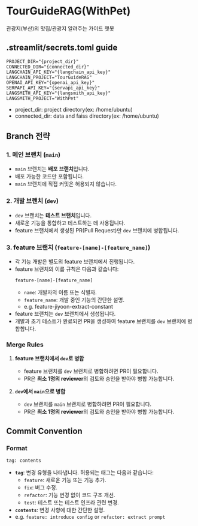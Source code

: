 # TourGuideRAG(WithPet)
관광지(부산)의 맛집/관광지 알려주는 가이드 챗봇

## .streamlit/secrets.toml guide
```shell
PROJECT_DIR="{project_dir}"
CONNECTED_DIR="{connected_dir}"
LANGCHAIN_API_KEY="{langchain_api_key}"
LANGCHAIN_PROJECT="TourGuideRAG"
OPENAI_API_KEY="{openai_api_key}"
SERPAPI_API_KEY="{servapi_api_key}"
LANGSMITH_API_KEY="{langsmith_api_key}"
LANGSMITH_PROJECT="WithPet"
```
- project_dir: project directory(ex: /home/ubuntu)
- connected_dir: data and faiss directory(ex: /home/ubuntu)

## Branch 전략

### 1. **메인 브랜치 (`main`)**
- `main` 브랜치는 **배포 브랜치**입니다.
- 배포 가능한 코드만 포함됩니다.
- `main` 브랜치에 직접 커밋은 허용되지 않습니다.

### 2. **개발 브랜치 (`dev`)**
- `dev` 브랜치는 **테스트 브랜치**입니다.
- 새로운 기능을 통합하고 테스트하는 데 사용됩니다.
- feature 브랜치에서 생성된 PR(Pull Request)만 `dev` 브랜치에 병합됩니다.

### 3. **feature 브랜치 (`feature-[name]-[feature_name]`)**
- 각 기능 개발은 별도의 feature 브랜치에서 진행됩니다.
- feature 브랜치의 이름 규칙은 다음과 같습니다:
  ```
  feature-[name]-[feature_name]
  ```
  - `name`: 개발자의 이름 또는 식별자.
  - `feature_name`: 개발 중인 기능의 간단한 설명.
  - e.g. feature-jiyoon-extract-constant
- feature 브랜치는 `dev` 브랜치에서 생성됩니다.
- 개발과 초기 테스트가 완료되면 PR을 생성하여 feature 브랜치를 `dev` 브랜치에 병합합니다.

### Merge Rules
1. **feature 브랜치에서 `dev`로 병합**
   - feature 브랜치를 `dev` 브랜치로 병합하려면 PR이 필요합니다.
   - PR은 **최소 1명의 reviewer**의 검토와 승인을 받아야 병합 가능합니다.

2. **`dev`에서 `main`으로 병합**
   - `dev` 브랜치를 `main` 브랜치로 병합하려면 PR이 필요합니다.
   - PR은 **최소 1명의 reviewer**의 검토와 승인을 받아야 병합 가능합니다.

## Commit Convention

### Format
```
tag: contents
```
- **`tag`**: 변경 유형을 나타냅니다. 허용되는 태그는 다음과 같습니다:
  - `feature`: 새로운 기능 또는 기능 추가.
  - `fix`: 버그 수정.
  - `refactor`: 기능 변경 없이 코드 구조 개선.
  - `test`: 테스트 또는 테스트 인프라 관련 변경.
- **`contents`**: 변경 사항에 대한 간단한 설명.
- e.g. `feature: introduce config` or `refactor: extract prompt`
